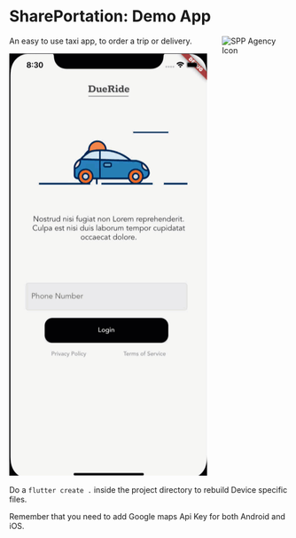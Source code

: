 # SharePortation: **Demo App**

<a href="/agency/"><img src="https://i.imgur.com/zFvzQn1.png" width="120" align="right" alt="SPP Agency Icon" border="0"></a>

An easy to use taxi app, to order a trip or delivery.

![alt text](https://github.com/hooshyar/flutter_uber_firebase_google_maps/blob/master/dueRide2.gif?raw=true)

Do a `flutter create .` inside the project directory to rebuild Device specific files.

Remember that you need to add Google maps Api Key for both Android and iOS.